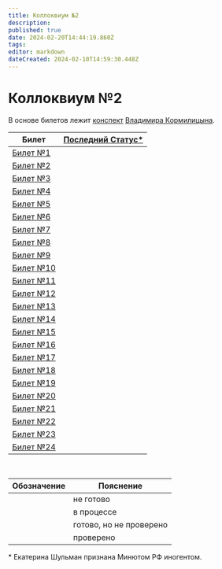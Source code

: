 ```yaml
---
title: Коллоквиум №2
description: 
published: true
date: 2024-02-20T14:44:19.860Z
tags: 
editor: markdown
dateCreated: 2024-02-10T14:59:30.448Z
---
```


# Коллоквиум №2

В основе билетов лежит [конспект](https://github.com/i80287/Calculus-HSE-SE) [Владимира Кормилицына](https://i8088_t.t.me).

| Билет | [Последний Статус*](https://www.youtube.com/live/n86NlKnzccA?si=wWLju7-7h1LWn1vw) |
| --- | --- |
| [Билет №1](/matan/kollok2/1) | <div class='box agreen'>&nbsp;</div> |
| [Билет №2](/matan/kollok2/2) | <div class='box cgreen'>&nbsp;</div> |
| [Билет №3](/matan/kollok2/3) | <div class='box cgreen'>&nbsp;</div> |
| [Билет №4](/matan/kollok2/4) | <div class='box cgreen'>&nbsp;</div> |
| [Билет №5](/matan/kollok2/5) | <div class='box cgreen'>&nbsp;</div> |
| [Билет №6](/matan/kollok2/6) | <div class='box cgreen'>&nbsp;</div> |
| [Билет №7](/matan/kollok2/7) | <div class='box orange'>&nbsp;</div> |
| [Билет №8](/matan/kollok2/8) | <div class='box cgreen'>&nbsp;</div> |
| [Билет №9](/matan/kollok2/9) | <div class='box cgreen'>&nbsp;</div> |
| [Билет №10](/matan/kollok2/10) | <div class='box cgreen'>&nbsp;</div> |
| [Билет №11](/matan/kollok2/11) | <div class='box cgreen'>&nbsp;</div> |
| [Билет №12](/matan/kollok2/12) | <div class='box red'>&nbsp;</div> |
| [Билет №13](/matan/kollok2/13) | <div class='box cgreen'>&nbsp;</div> |
| [Билет №14](/matan/kollok2/14) | <div class='box cgreen'>&nbsp;</div> |
| [Билет №15](/matan/kollok2/15) | <div class='box cgreen'>&nbsp;</div> |
| [Билет №16](/matan/kollok2/16) | <div class='box cgreen'>&nbsp;</div> |
| [Билет №17](/matan/kollok2/17) | <div class='box orange'>&nbsp;</div> |
| [Билет №18](/matan/kollok2/18) | <div class='box cgreen'>&nbsp;</div> |
| [Билет №19](/matan/kollok2/19) | <div class='box orange'>&nbsp;</div> |
| [Билет №20](/matan/kollok2/20) | <div class='box cgreen'>&nbsp;</div> |
| [Билет №21](/matan/kollok2/21) | <div class='box orange'>&nbsp;</div> |
| [Билет №22](/matan/kollok2/22) | <div class='box red'>&nbsp;</div> |
| [Билет №23](/matan/kollok2/23) | <div class='box orange'>&nbsp;</div> |
| [Билет №24](/matan/kollok2/24) | <div class='box orange'>&nbsp;</div> |

&nbsp;

| Обозначение | Пояснение |
| --- | --- |
| <div class='box red'>&nbsp;</div> | не готово |
| <div class='box orange'>&nbsp;</div> | в процессе |
| <div class='box cgreen'>&nbsp;</div> | готово, но не проверено |
| <div class='box agreen'>&nbsp;</div> | проверено |

\* Екатерина Шульман признана Минютом РФ иногентом.